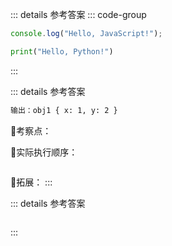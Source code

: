 ::: details 参考答案
::: code-group

```js [JavaScript]
console.log("Hello, JavaScript!");
```

```python [Python3]
print("Hello, Python!")
```

:::

::: details 参考答案
```bash
输出：obj1 { x: 1, y: 2 }
```
🤔️考察点：

🍎实际执行顺序：
```js

```

🚀拓展：
:::

::: details 参考答案
```js

```
:::

<!-- ![](../imgs/this1.jpg) -->